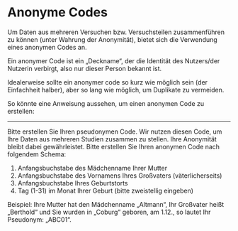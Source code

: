 # Anonyme Codes


Um Daten aus mehreren Versuchen bzw. Versuchsteilen zusammenführen zu können (unter Wahrung der Anonymität), bietet sich die Verwendung eines anonymen Codes an.

Ein anonymer Code ist ein „Deckname“, der die Identität des Nutzers/der Nutzerin verbirgt, also nur dieser Person bekannt ist.

Idealerweise sollte ein anonymer code so kurz wie möglich sein (der Einfachheit halber), aber so lang wie möglich, um Duplikate zu vermeiden.

So könnte eine Anweisung aussehen, um einen anonymen Code zu erstellen:

---

Bitte erstellen Sie Ihren pseudonymen Code. Wir nutzen diesen Code, um Ihre Daten aus mehreren Studien zusammen zu stellen. Ihre Anonymität bleibt dabei gewährleistet. Bitte erstellen Sie Ihren anonymen Code nach folgendem Schema:


1. Anfangsbuchstabe des Mädchenname Ihrer Mutter
2. Anfangsbuchstabe des Vornamens Ihres Großvaters (väterlicherseits)
3. Anfangsbuchstabe Ihres Geburtstorts
4. Tag (1-31) im Monat Ihrer Geburt (bitte zweistellig eingeben)

Beispiel: Ihre Mutter hat den Mädchenname „Altmann“, Ihr Großvater heißt „Berthold“ und Sie wurden in „Coburg“ geboren, am 1.12., so lautet Ihr Pseudonym: „ABC01“.
